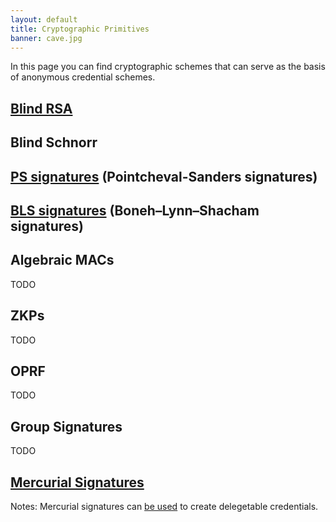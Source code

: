 ```yaml
---
layout: default
title: Cryptographic Primitives
banner: cave.jpg
---
```

In this page you can find cryptographic schemes that can serve as the basis of anonymous credential schemes.

## [Blind RSA]

[Blind RSA]: https://en.wikipedia.org/wiki/Blind_signature#Blind_RSA_signatures

## Blind Schnorr

## [PS signatures] (Pointcheval-Sanders signatures)

[PS signatures]: https://eprint.iacr.org/2015/525.pdf

## [BLS signatures] (Boneh–Lynn–Shacham signatures)

[BLS signatures]: https://www.iacr.org/archive/asiacrypt2001/22480516.pdf

## Algebraic MACs

TODO

## ZKPs

TODO

## OPRF

TODO

## Group Signatures

TODO

## [Mercurial Signatures]

Notes: Mercurial signatures can [be used](https://eprint.iacr.org/2018/923.pdf) to create delegetable credentials.

[Mercurial Signatures]: https://eprint.iacr.org/2020/979

